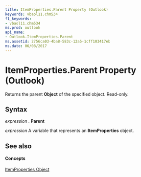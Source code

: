 ```yaml
---
title: ItemProperties.Parent Property (Outlook)
keywords: vbaol11.chm534
f1_keywords:
- vbaol11.chm534
ms.prod: outlook
api_name:
- Outlook.ItemProperties.Parent
ms.assetid: 2756ca03-4ba8-583c-12a5-1cff103417eb
ms.date: 06/08/2017
---
```



# ItemProperties.Parent Property (Outlook)

Returns the parent **Object** of the specified object. Read-only.


## Syntax

 _expression_ . **Parent**

 _expression_ A variable that represents an **ItemProperties** object.


## See also


#### Concepts


[ItemProperties Object](itemproperties-object-outlook.md)

